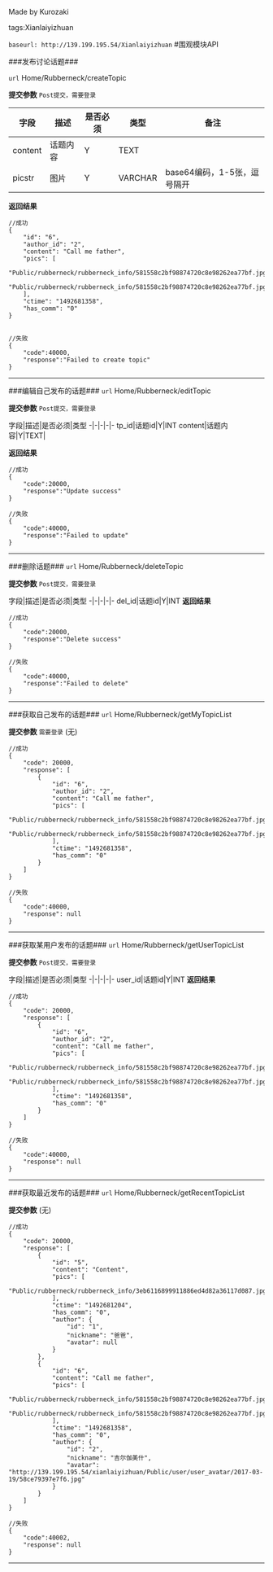 ﻿Made by Kurozaki

tags:Xianlaiyizhuan

``baseurl: http://139.199.195.54/Xianlaiyizhuan``
#围观模块API


###发布讨论话题###

``url``
Home/Rubberneck/createTopic

**提交参数**
``Post提交，需要登录``

字段|描述|是否必须|类型|备注
-|-|-|-|-
content|话题内容|Y|TEXT|
picstr|图片|Y|VARCHAR|base64编码，1-5张，逗号隔开


**返回结果**

```
//成功
{
    "id": "6",
    "author_id": "2",
    "content": "Call me father",
    "pics": [
        "Public/rubberneck/rubberneck_info/581558c2bf98874720c8e98262ea77bf.jpg",
        "Public/rubberneck/rubberneck_info/581558c2bf98874720c8e98262ea77bf.jpg"
    ],
    "ctime": "1492681358",
    "has_comm": "0"
}


//失败
{
    "code":40000,
    "response":"Failed to create topic"
}
```


***


###编辑自己发布的话题###
``url``
Home/Rubberneck/editTopic


**提交参数**
``Post提交，需要登录``

字段|描述|是否必须|类型
-|-|-|-|-
tp_id|话题id|Y|INT
content|话题内容|Y|TEXT|

**返回结果**

```
//成功
{
    "code":20000,
    "response":"Update success"
}

//失败
{
    "code":40000,
    "response":"Failed to update"
}
```
***


###删除话题###
``url``
Home/Rubberneck/deleteTopic


**提交参数**
``Post提交，需要登录``

字段|描述|是否必须|类型
-|-|-|-|-
del_id|话题id|Y|INT
**返回结果**

```
//成功
{
    "code":20000,
    "response":"Delete success"
}

//失败
{
    "code":40000,
    "response":"Failed to delete"
}
```
***

###获取自己发布的话题###
``url``
Home/Rubberneck/getMyTopicList


**提交参数**
``需要登录``
(无)

```
//成功
{
    "code": 20000,
    "response": [
        {
            "id": "6",
            "author_id": "2",
            "content": "Call me father",
            "pics": [
                "Public/rubberneck/rubberneck_info/581558c2bf98874720c8e98262ea77bf.jpg",
                "Public/rubberneck/rubberneck_info/581558c2bf98874720c8e98262ea77bf.jpg"
            ],
            "ctime": "1492681358",
            "has_comm": "0"
        }
    ]
}

//失败
{
    "code":40000,
    "response": null
}
```
***

###获取某用户发布的话题###
``url``
Home/Rubberneck/getUserTopicList

**提交参数**
``Post提交，需要登录``

字段|描述|是否必须|类型
-|-|-|-|-
user_id|话题id|Y|INT
**返回结果**
```
//成功
{
    "code": 20000,
    "response": [
        {
            "id": "6",
            "author_id": "2",
            "content": "Call me father",
            "pics": [
                "Public/rubberneck/rubberneck_info/581558c2bf98874720c8e98262ea77bf.jpg",
                "Public/rubberneck/rubberneck_info/581558c2bf98874720c8e98262ea77bf.jpg"
            ],
            "ctime": "1492681358",
            "has_comm": "0"
        }
    ]
}

//失败
{
    "code":40000,
    "response": null
}
```
***

###获取最近发布的话题###
``url``
Home/Rubberneck/getRecentTopicList


**提交参数**
(无)

```
//成功
{
    "code": 20000,
    "response": [
        {
            "id": "5",
            "content": "Content",
            "pics": [
                "Public/rubberneck/rubberneck_info/3eb6116899911886ed4d82a36117d087.jpg"
            ],
            "ctime": "1492681204",
            "has_comm": "0",
            "author": {
                "id": "1",
                "nickname": "爸爸",
                "avatar": null
            }
        },
        {
            "id": "6",
            "content": "Call me father",
            "pics": [
                "Public/rubberneck/rubberneck_info/581558c2bf98874720c8e98262ea77bf.jpg",
                "Public/rubberneck/rubberneck_info/581558c2bf98874720c8e98262ea77bf.jpg"
            ],
            "ctime": "1492681358",
            "has_comm": "0",
            "author": {
                "id": "2",
                "nickname": "吉尔伽美什",
                "avatar": "http://139.199.195.54/xianlaiyizhuan/Public/user/user_avatar/2017-03-19/58ce79397e7f6.jpg"
            }
        }
    ]
}

//失败
{
    "code":40002,
    "response": null
}
```
***
